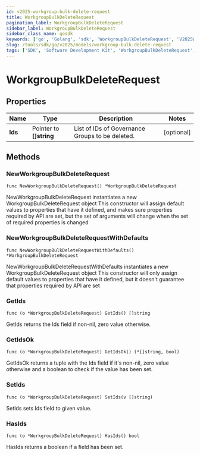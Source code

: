 ```yaml
---
id: v2025-workgroup-bulk-delete-request
title: WorkgroupBulkDeleteRequest
pagination_label: WorkgroupBulkDeleteRequest
sidebar_label: WorkgroupBulkDeleteRequest
sidebar_class_name: gosdk
keywords: ['go', 'Golang', 'sdk', 'WorkgroupBulkDeleteRequest', 'V2025WorkgroupBulkDeleteRequest'] 
slug: /tools/sdk/go/v2025/models/workgroup-bulk-delete-request
tags: ['SDK', 'Software Development Kit', 'WorkgroupBulkDeleteRequest', 'V2025WorkgroupBulkDeleteRequest']
---
```


# WorkgroupBulkDeleteRequest

## Properties

Name | Type | Description | Notes
------------ | ------------- | ------------- | -------------
**Ids** | Pointer to **[]string** | List of IDs of Governance Groups to be deleted. | [optional] 

## Methods

### NewWorkgroupBulkDeleteRequest

`func NewWorkgroupBulkDeleteRequest() *WorkgroupBulkDeleteRequest`

NewWorkgroupBulkDeleteRequest instantiates a new WorkgroupBulkDeleteRequest object
This constructor will assign default values to properties that have it defined,
and makes sure properties required by API are set, but the set of arguments
will change when the set of required properties is changed

### NewWorkgroupBulkDeleteRequestWithDefaults

`func NewWorkgroupBulkDeleteRequestWithDefaults() *WorkgroupBulkDeleteRequest`

NewWorkgroupBulkDeleteRequestWithDefaults instantiates a new WorkgroupBulkDeleteRequest object
This constructor will only assign default values to properties that have it defined,
but it doesn't guarantee that properties required by API are set

### GetIds

`func (o *WorkgroupBulkDeleteRequest) GetIds() []string`

GetIds returns the Ids field if non-nil, zero value otherwise.

### GetIdsOk

`func (o *WorkgroupBulkDeleteRequest) GetIdsOk() (*[]string, bool)`

GetIdsOk returns a tuple with the Ids field if it's non-nil, zero value otherwise
and a boolean to check if the value has been set.

### SetIds

`func (o *WorkgroupBulkDeleteRequest) SetIds(v []string)`

SetIds sets Ids field to given value.

### HasIds

`func (o *WorkgroupBulkDeleteRequest) HasIds() bool`

HasIds returns a boolean if a field has been set.



